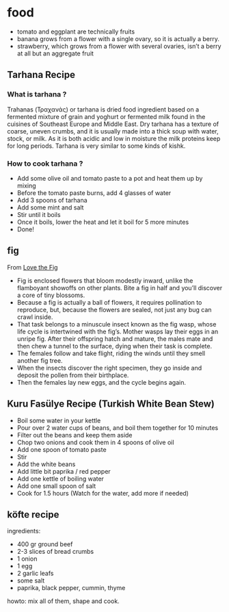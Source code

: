 # food

* tomato and eggplant are technically fruits
* banana grows from a flower with a single ovary, so it is actually a berry.
* strawberry, which grows from a flower with several ovaries, isn’t a berry at all but an aggregate fruit

## Tarhana Recipe

### What is tarhana ?

Trahanas (Τραχανάς) or tarhana is dried food ingredient based on a fermented mixture of grain and yoghurt or fermented milk found in the cuisines of Southeast Europe and Middle East. Dry tarhana has a texture of coarse, uneven crumbs, and it is usually made into a thick soup with water, stock, or milk. As it is both acidic and low in moisture the milk proteins keep for long periods. Tarhana is very similar to some kinds of kishk.

### How to cook tarhana ? 

* Add some olive oil and tomato paste to a pot and heat them up by mixing
* Before the tomato paste burns, add 4 glasses of water
* Add 3 spoons of tarhana
* Add some mint and salt
* Stir until it boils
* Once it boils, lower the heat and let it boil for 5 more minutes
* Done!

## fig

From [Love the Fig](http://www.newyorker.com/tech/elements/love-the-fig)

* Fig is enclosed flowers that bloom modestly inward, unlike the flamboyant showoffs on other plants. Bite a fig in half and you’ll discover a core of tiny blossoms.
* Because a fig is actually a ball of flowers, it requires pollination to reproduce, but, because the flowers are sealed, not just any bug can crawl inside.
* That task belongs to a minuscule insect known as the fig wasp, whose life cycle is intertwined with the fig’s. Mother wasps lay their eggs in an unripe fig. After their offspring hatch and mature, the males mate and then chew a tunnel to the surface, dying when their task is complete. 
* The females follow and take flight, riding the winds until they smell another fig tree.
* When the insects discover the right specimen, they go inside and deposit the pollen from their birthplace.
* Then the females lay new eggs, and the cycle begins again.

## Kuru Fasülye Recipe (Turkish White Bean Stew)
* Boil some water in your kettle
* Pour over 2 water cups of beans, and boil them together for 10 minutes
* Filter out the beans and keep them aside
* Chop two onions and cook them in 4 spoons of olive oil
* Add one spoon of tomato paste
* Stir
* Add the white beans
* Add little bit paprika / red pepper
* Add one kettle of boiling water
* Add one small spoon of salt
* Cook for 1.5 hours (Watch for the water, add more if needed)

## köfte recipe

ingredients:

* 400 gr ground beef
* 2-3 slices of bread crumbs
* 1 onion
* 1 egg
* 2 garlic leafs
* some salt
* paprika, black pepper, cummin, thyme

howto: mix all of them, shape and cook.
